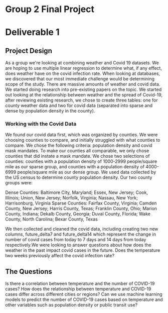 
# Group 2 Final Project 
# Deliverable 1
## Project Design  
As a group we're looking at combining weather and Covid 19 datasets.  We are hoping to use multiple linear regression to determine what, if any effect, does weather have on the covid infection rate. 
When looking at databases, we discovered that our most immediate challenge would be determining scope of the study.  There are massive amounts of weather and covid data. We started doing research into pre-existing papers on the topic. We started out looking at the relationship between weather and the spread of Covid-19, after reviewing existing research, we chose to create three tables: one for county weather data and two for covid data (separated into sparse and dense by population density in the county).  

### Working with the Covid Data
We found our covid data first, which was organized by counties.  We were choosing counties to compare, and initially struggled with what counties to compare.  We chose the following criteria: population density and covid mask mandates. To make our counties all comparable, we only chose counties that did instate a mask mandate. We chose two selections of counties: counties with a population density of 1000-2999 people/square mile as our sparse group, and counties with a population density of 4000-6999 people/square mile as our dense group.  We used data collected by the US census to determine county population density.
Our two county groups were:

Dense Counties: Baltimore City, Maryland; Essex, New Jersey; Cook, Illinois; Union, New Jersey; Norfolk, Virginia; Nassau, New York; Harrisonburg, Virginia
Sparse Counties: Fairfax County, Virginia; Camden County, New Jersey; Harris County, Texas; Franklin County, Ohio; Marion County, Indiana; Dekalb County, Georgia; Duval County, Florida; Wake County, North Carolina; Bexar County, Texas 

We then collected and cleaned the covid data, including creating two new columns, future_delta7 and future_delta14 which represent the change in number of covid cases from today to 7 days and 14 days from today respectively.We were looking to answer questions about how does the weather in the past impact covid cases in the future.  Does the temperature two weeks previously affect the covid infection rate? 

## The Questions
Is there a correlation between temperature and the number of COVID-19 cases?
How does the relationship between temperature and COVID-19 cases differ across different cities or regions?
Can we use machine learning models to predict the number of COVID-19 cases based on temperature and other variables such as population density or public transit use?

